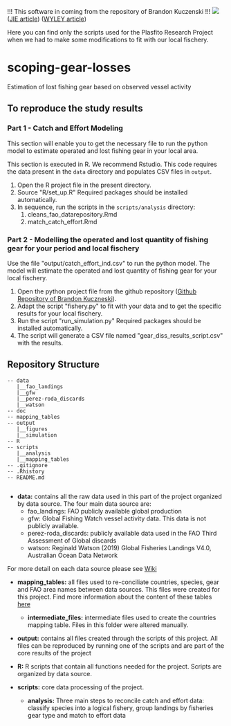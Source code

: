 
!!! This software in coming from the repository of Brandon Kuczenski !!!
![](https://zenodo.org/badge/doi/10.5281/zenodo.4706051.svg) 
([JIE article](https://doi.org/10.1111/jiec.13156))
([WYLEY article](https://doi.org/10.1111/faf.12596))


Here you can find only the scripts used for the Plasfito Research Project when we had to make some modifications to fit with our local fischery.

# scoping-gear-losses
Estimation of lost fishing gear based on observed vessel activity

## To reproduce the study results

### Part 1 - Catch and Effort Modeling

This section will enable you to get the necessary file to run the python model to estimate operated and lost fishing gear in your local area.

This section is executed in R. We recommend Rstudio. This code requires the data present in the `data` directory and populates CSV files in `output`.

 1. Open the R project file in the present directory.
 2. Source "R/set_up.R" Required packages should be installed automatically.
 3. In sequence, run the scripts in the `scripts/analysis` directory:
    1. cleans_fao_datarepository.Rmd
    2. match_catch_effort.Rmd

### Part 2 - Modelling the operated and lost quantity of fishing gear for your period and local fischery

Use the file "output/catch_effort_ind.csv" to run the python model. The model will estimate the operated and lost quantity of fishing gear for your local fischery.

 1. Open the python project file from the github repository ([Github Repository of Brandon Kuczneski](https://github.com/bkuczenski/scoping-gear-losses)).
 2. Adapt the script "fishery.py" to fit with your data and to get the specific results for your local fischery.
 2. Run the script "run_simulation.py" Required packages should be installed automatically.
 3. The script will generate a CSV file named "gear_diss_results_script.csv" with the results.

## Repository Structure

```
-- data
   |__fao_landings
   |__gfw
   |__perez-roda_discards
   |__watson
-- doc
-- mapping_tables
-- output
   |__figures
   |__simulation
-- R
-- scripts
   |__analysis
   |__mapping_tables
-- .gitignore
-- .Rhistory
-- README.md
    
```

- **data:** contains all the raw data used in this part of the project organized by data source. The four main data source are: 
   - fao_landings: FAO publicly available global production
   - gfw: Global Fishing Watch vessel activity data. This data is not publicly available.
   - perez-roda_discards: publicly available data used in the FAO Third Assessment of Global discards
   - watson: Reginald Watson (2019) Global Fisheries Landings V4.0, Australian Ocean Data Network

For more detail on each data source please see [Wiki](https://github.com/bkuczenski/tnc-gear-data/wiki/data-(raw))

- **mapping_tables:** all files used to re-conciliate countries, species, gear and FAO area names between data sources. This files were created for this project. Find more information about the content of these tables [here](https://github.com/bkuczenski/tnc-gear-data/wiki/Metadata:-Mapping-Tables)
   - **intermediate_files:** intermediate files used to create the countries mapping table. Files in this folder were altered manually. 
   
- **output:** contains all files created through the scripts of this project. All files can be reproduced by running one of the scripts and are part of the core results of the project
   
- **R:** R scripts that contain all functions needed for the project. Scripts are organized by data source.

- **scripts:** core data processing of the project.
   - **analysis:** Three main steps to reconcile catch and effort data: classify species into a logical fishery, group landings by fisheries gear type and match to effort data
